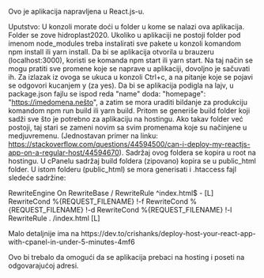 Ovo je aplikacija napravljena u React.js-u.

Uputstvo:
U konzoli morate doći u folder u kome se nalazi ova aplikacija. Folder se zove hidroplast2020.
Ukoliko u aplikaciji ne postoji folder pod imenom node_modules treba instalirati sve pakete u konzoli komandom npm install ili yarn install.
Da bi se aplikacija otvorila u brauzeru (localhost:3000), koristi se komanda npm start ili yarn start. Na taj način se mogu pratiti sve promene koje se naprave u aplikaciji, dovoljno je sačuvati ih. Za izlazak iz ovoga se ukuca u konzoli Ctrl+c, a na pitanje koje se pojavi se odgovori kucanjem y (za yes).
Da bi se aplikacija podigla na lajv, u package.json fajlu se ispod reda "name" doda:
"homepage": "https://imedomena.nešto",
 a zatim se mora uraditi bildanje za produkciju komandom npm run build ili yarn build. Pritom se generiše build folder koji sadži sve što je potrebno za aplikaciju na hostingu. Ako takav folder već postoji, taj stari se zameni novim sa svim promenama koje su načinjene u medjuvremenu. (Jednostavan primer na linku: https://stackoverflow.com/questions/44594500/can-i-deploy-my-reactjs-app-on-a-regular-host/44594670). Sadržaj ovog foldera se kopira u root na hostingu. 
U cPanelu sadržaj build foldera (zipovano) kopira se u public_html folder. U istom folderu (public_html) se mora generisati i .htaccess fajl sledeće sadržine:
<IfModule mod_rewrite.c>

  RewriteEngine On
  RewriteBase /
  RewriteRule ^index\.html$ - [L]
  RewriteCond %{REQUEST_FILENAME} !-f
  RewriteCond %{REQUEST_FILENAME} !-d
  RewriteCond %{REQUEST_FILENAME} !-l
  RewriteRule . /index.html [L]

</IfModule>
Malo detaljnije ima na https://dev.to/crishanks/deploy-host-your-react-app-with-cpanel-in-under-5-minutes-4mf6

Ovo bi trebalo da omogući da se aplikacija prebaci na hosting i poseti na odgovarajućoj adresi.
